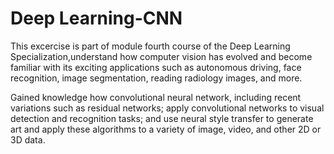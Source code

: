 # Deep Learning-CNN

This excercise is part of module fourth course of the Deep Learning Specialization,understand how computer vision has evolved and become familiar with its exciting applications such as autonomous driving, face recognition, image segmentation, reading radiology images, and more.

Gained knowledge how convolutional neural network, including recent variations such as residual networks; apply convolutional networks to visual detection and recognition tasks; and use neural style transfer to generate art and apply these algorithms to a variety of image, video, and other 2D or 3D data. 
